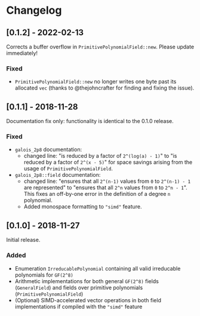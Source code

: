 # Changelog

## [0.1.2] - 2022-02-13

Corrects a buffer overflow in `PrimitivePolynomialField::new`. Please update
immediately!

### Fixed

- `PrimitivePolynomialField::new` no longer writes one byte past its allocated
  `vec` (thanks to @thejohncrafter for finding and fixing the issue).

## [0.1.1] - 2018-11-28

Documentation fix only: functionality is identical
to the 0.1.0 release.

### Fixed

- `galois_2p8` documentation:
  - changed line: "is reduced by a factor of `2^(log(a) - 1)`" to
    "is reduced by a factor of `2^(x - 5)`" for space savings arising
    from the usage of `PrimitivePolynomialField`.
- `galois_2p8::field` documentation:
  - changed line: "ensures that all `2^(n-1)` values from `0` to `2^(n-1) - 1`
    are represented" to "ensures that all `2^n` values from `0` to `2^n - 1`".
    This fixes an off-by-one error in the definition of a degree `n` polynomial.
  - Added monospace formatting to `"simd"` feature.

## [0.1.0] - 2018-11-27

Initial release.

### Added

- Enumeration `IrreducablePolynomial` containing all
  valid irreducable polynomials for `GF(2^8)`
- Arithmetic implementations for both general `GF(2^8)`
  fields (`GeneralField`) and fields over primitive
  polynomials (`PrimitivePolynomialField`)
- (Optional) SIMD-accelerated vector operations in
  both field implementations if compiled with the
  `"simd"` feature
